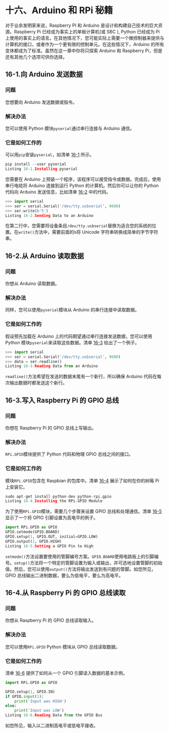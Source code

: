# 十六、Arduino 和 RPi 秘籍

对于业余发明家来说，Raspberry PI 和 Arduino 是设计和构建自己技术的巨大资源。Raspberry Pi 已经成为事实上的单板计算机(或 SBC ), Python 已经成为 Pi 上使用的事实上的语言。在其他情况下，您可能实际上需要一个微控制器来提供与计算机的接口，或者作为一个更有限的控制单元。在这些情况下，Arduino 的所有变体都成为了标准。虽然在这一章中你将只探索 Arduino 和 Raspberry Pi，但是还有其他几个选项可供你选择。

## 16-1.向 Arduino 发送数据

### 问题

您想要向 Arduino 发送数据或指令。

### 解决办法

您可以使用 Python 模块`pyserial`通过串行连接与 Arduino 通信。

### 它是如何工作的

可以用`pip`安装`pyserial`，如清单 [16-1](#Par5) 所示。

```py
pip install --user pyserial
Listing 16-1.Installing pyserial

```

您需要在 Arduino 上预装一个程序，该程序可以接受指令或数据。完成后，使用串行电缆将 Arduino 连接到运行 Python 的计算机。然后你可以让你的 Python 代码向 Arduino 发送信息，比如清单 [16-2](#Par7) 中的代码。

```py
>>> import serial
>>> ser = serial.Serial('/dev/tty.usbserial', 9600)
>>> ser.write(b'5')
Listing 16-2.Sending Data to an Arduino

```

在第二行中，您需要将设备条目`/dev/tty.usbserial`替换为适合您的系统的位置。在`write()`方法中，需要前面的`b`将 Unicode 字符串转换成简单的字节字符串。

## 16-2.从 Arduino 读取数据

### 问题

你想从 Arduino 读取数据。

### 解决办法

同样，您可以使用`pyserial`模块从 Arduino 的串行连接中读取数据。

### 它是如何工作的

假设预先加载在 Arduino 上的代码期望通过串行连接发送数据，您可以使用 Python 模块`pyserial`来读取这些数据。清单 [16-3](#Par12) 给出了一个例子。

```py
>>> import serial
>>> ser = serial.Serial('/dev/tty.usbserial', 9600)
>>> data = ser.readline()
Listing 16-3.Reading Data from an Arduino

```

`readline()`方法希望在发送的数据末尾有一个新行，所以确保 Arduino 代码在每次输出数据时都发送这个新行。

## 16-3.写入 Raspberry Pi 的 GPIO 总线

### 问题

你想在 Raspberry Pi 的 GPIO 总线上写输出。

### 解决办法

`RPi.GPIO`模块提供了 Python 代码和物理 GPIO 总线之间的接口。

### 它是如何工作的

模块`RPi.GPIO`包含在 Raspbian 的包库中。清单 [16-4](#Par17) 展示了如何在你的树莓 Pi 上安装它。

```py
sudo apt-get install python-dev python-rpi.gpio
Listing 16-4.Installing the RPi.GPIO Module

```

为了使用`RPi.GPIO`模块，需要几个步骤来设置 GPIO 总线和处理通信。清单 [16-5](#Par19) 显示了一个将 GPIO 引脚设置为高电平的例子。

```py
import RPi.GPIO as GPIO
GPIO.setmode(GPIO.BOARD)
GPIO.setup(1, GPIO.OUT, initial=GPIO.LOW)
GPIO.output(1, GPIO.HIGH)
Listing 16-5.Setting a GPIO Pin to High

```

`setmode()`方法设置要使用的管脚编号方案。`GPIO.BOARD`使用电路板上的引脚编号。`setup()`方法将一个特定的管脚设置为输入或输出，并可选地设置管脚的初始值。然后，您可以使用`output()`方法将输出发送到有问题的管脚。如您所见，GPIO 总线输出二进制数据，要么为低电平，要么为高电平。

## 16-4.从 Raspberry Pi 的 GPIO 总线读取

### 问题

你想从 Raspberry Pi 的 GPIO 总线读取输入。

### 解决办法

您可以使用`RPi.GPIO` Python 模块从 GPIO 总线读取数据。

### 它是如何工作的

清单 [16-6](#Par24) 提供了如何从一个 GPIO 引脚读入数据的基本示例。

```py
import RPi.GPIO as GPIO

GPIO.setup(1, GPIO.IN)
if GPIO.input(1):
    print('Input was HIGH')
else:
    print('Input was LOW')
Listing 16-6.Reading Data from the GPIO Bus

```

如您所见，输入以二进制高电平或低电平接收。